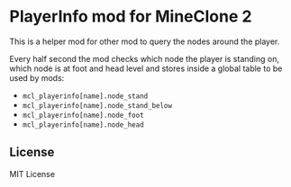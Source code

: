 # PlayerInfo mod for MineClone 2

This is a helper mod for other mod to query the nodes around the player.

Every half second the mod checks which node the player is standing on, which
node is at foot and head level and stores inside a global table to be used by mods:

- `mcl_playerinfo[name].node_stand`
- `mcl_playerinfo[name].node_stand_below`
- `mcl_playerinfo[name].node_foot`
- `mcl_playerinfo[name].node_head`

## License
MIT License

